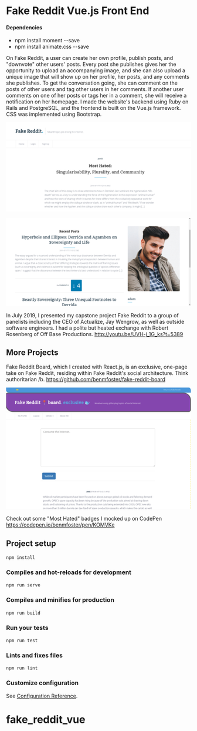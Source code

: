 # Fake Reddit Vue.js Front End

#### Dependencies
- npm install moment --save
- npm install animate.css --save

On Fake Reddit, a user can create her own profile, publish posts, and "downvote" other users' posts. Every post she publishes gives her the opportunity to upload an accompanying image, and she can also upload a unique image that will show up on her profile, her posts, and any comments she publishes. To get the conversation going, she can comment on the posts of other users and tag other users in her comments. If another user comments on one of her posts or tags her in a comment, she will receive a notification on her homepage. I made the website's backend using Ruby on Rails and PostgreSQL, and the frontend is built on the Vue.js framework. CSS was implemented using Bootstrap.

![fake reddit screenshot](https://github.com/benmfoster/fake_reddit/blob/master/app/assets/images/Screenshot%20from%202019-07-23%2014-19-43.png?raw=true "screenshot")

![fake reddit screenshot](https://github.com/benmfoster/fake_reddit/blob/master/app/assets/images/Screenshot%20from%202019-07-23%2015-22-14.png?raw=true "screenshot")

In July 2019, I presented my capstone project Fake Reddit to a group of panelists including the CEO of Actualize, Jay Wengrow, as well as outside software engineers. I had a polite but heated exchange with Robert Rosenberg of Off Base Productions.
http://youtu.be/UVH-j_1G_ks?t=5389


## More Projects

Fake Reddit Board, which I created with React.js, is an exclusive, one-page take on Fake Reddit, residing within Fake Reddit's social architecture. Think authoritarian /b. https://github.com/benmfoster/fake-reddit-board

![fake reddit board screenshot](https://github.com/benmfoster/fake_reddit/blob/master/app/assets/images/screenshot-lit-escarpment-59964.herokuapp.com-2019.08.05-15_09_14.png?raw=true "screenshot")


Check out some "Most Hated" badges I mocked up on CodePen https://codepen.io/benmfoster/pen/KOMVKe

## Project setup
```
npm install
```

### Compiles and hot-reloads for development
```
npm run serve
```

### Compiles and minifies for production
```
npm run build
```

### Run your tests
```
npm run test
```

### Lints and fixes files
```
npm run lint
```

### Customize configuration
See [Configuration Reference](https://cli.vuejs.org/config/).
# fake_reddit_vue
